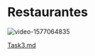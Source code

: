 # Restaurantes

![video-1577064835](https://user-images.githubusercontent.com/56726653/92182524-31e15e80-ee4c-11ea-8c34-d29ef8debec7.gif)


[Task3.md](https://github.com/AmirHaytham/SE-Project/files/5175266/Task3.md)
